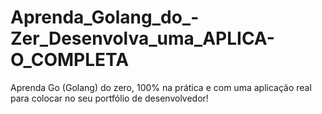 # Aprenda_Golang_do_-Zer_Desenvolva_uma_APLICA-O_COMPLETA
Aprenda Go (Golang) do zero, 100% na prática e com uma aplicação real para colocar no seu portfólio de desenvolvedor!

